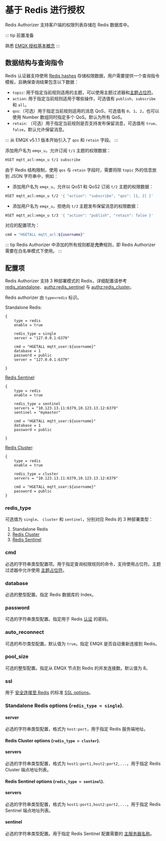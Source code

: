# 基于 Redis 进行授权

Redis Authorizer 支持客户端的权限列表存储在 Redis 数据库中。

::: tip 前置准备

熟悉 [EMQX 授权基本概念](./authz.md)
:::

## 数据结构与查询指令

Redis 认证器支持使用 [Redis hashes](https://redis.io/docs/manual/data-types/#hashes) 存储权限数据，用户需要提供一个查询指令模板，且确保查询结果包含以下数据：

- `topic`: 用于指定当前规则适用的主题，可以使用主题过滤器和[主题占位符](./authz.md#主题占位符)。
- `action`: 用于指定当前规则适用于哪些操作，可选值有 `publish`、`subscribe` 和 `all`。
- `qos`:（可选）用于指定当前规则适用的消息 QoS，可选值有 `0`、`1`、`2`，也可以使用 Number 数组同时指定多个 QoS。默认为所有 QoS。
- `retain`: （可选）用于指定当前规则是否支持发布保留消息，可选值有 `true`、`false`，默认允许保留消息。

:::
从 EMQX v5.1.1 版本开始引入了 `qos` 和 `retain` 字段。
:::

添加用户名为 `emqx_u`，允许订阅 `t/1` 主题的权限数据：

```bash
HSET mqtt_acl:emqx_u t/1 subscribe
```

由于 Redis 结构限制，使用 `qos` 与 `retain` 字段时，需要将除 `topic` 外的信息放到 JSON 字符串中，例如：

- 添加用户名为 `emqx_u`，允许以 QoS1 和 QoS2 订阅 `t/2` 主题的权限数据：

```bash
HSET mqtt_acl:emqx_u t/2 '{ "action": "subscribe", "qos": [1, 2] }'
```

- 添加用户名为 `emqx_u`，拒绝向 `t/3` 主题发布保留消息的权限数据：

```bash
HSET mqtt_acl:emqx_u t/3 '{ "action": "publish", "retain": false }'
```

对应的配置项为：

```bash
cmd = "HGETALL mqtt_acl:${username}"
```

::: tip
Redis Authorizer 中添加的所有规则都是**允许**规则，即 Redis Authorizer 需要在白名单模式下使用。
:::

## 配置项

Redis Authorizer 支持 3 种部署模式的 Redis，详细配置请参考 [redis_standalone](../../configuration/configuration-manual.html#authz:redis_standalone)、[authz:redis_sentinel](../../configuration/configuration-manual.html#authz:redis_sentinel) 与 [authz:redis_cluster](../../configuration/configuration-manual.html#authz:redis_cluster)。

Redis authorizer 由 `type=redis` 标识。

Standalone Redis:

```hcl
{
    type = redis
    enable = true

    redis_type = single
    server = "127.0.0.1:6379"

    cmd = "HGETALL mqtt_user:${username}"
    database = 1
    password = public
    server = "127.0.0.1:6379"

}
```

[Redis Sentinel](https://redis.io/docs/manual/sentinel/):

```hcl
{
    type = redis
    enable = true

    redis_type = sentinel
    servers = "10.123.13.11:6379,10.123.13.12:6379"
    sentinel = "mymaster"

    cmd = "HGETALL mqtt_user:${username}"
    database = 1
    password = public

}
```

[Redis Cluster](https://redis.io/docs/manual/scaling/):

```hcl
{
    type = redis
    enable = true

    redis_type = cluster
    servers = "10.123.13.11:6379,10.123.13.12:6379"

    cmd = "HGETALL mqtt_user:${username}"
    password = public
}
```

### redis_type

可选值为 `single`、 `cluster` 和 `sentinel`，分别对应 Redis 的 3 种部署类型：

1. Standalone Redis
2. [Redis Cluster](https://redis.io/docs/manual/scaling/)
3. [Redis Sentinel](https://redis.io/docs/manual/sentinel/)

### cmd

必选的字符串类型配置项。用于指定查询权限规则的命令，支持使用占位符。主题过滤器中允许使用 [主题占位符](./authz.md#主题占位符)。

### database

必选的整型配置。指定 Redis 数据库的 Index。

### password

可选的字符串类型配置。指定用于 Redis [认证](https://redis.io/docs/manual/security/#authentication) 的密码。

### auto_reconnect

可选的布尔类型配置。默认值为 `true`。指定 EMQX 是否自动重新连接到 Redis。

### pool_size

可选的整型配置。指定从 EMQX 节点到 Redis 的并发连接数。默认值为 8。

### ssl

用于 [安全连接至 Redis](https://redis.io/docs/manual/security/encryption/) 的标准 [SSL options](../../configuration/configuration.md#tls-ciphers)。

### Standalone Redis options (`redis_type = single`).

#### server

必选的字符串类型配置，格式为 `host:port`，用于指定 Redis 服务端地址。

#### Redis Cluster options (`redis_type = cluster`).

#### servers

必选的字符串类型配置，格式为 `host1:port1,host2:port2,...`，用于指定 Redis Cluster 端点地址列表。

#### Redis Sentinel options (`redis_type = sentinel`).

#### servers

必选的字符串类型配置，格式为 `host1:port1,host2:port2,...`，用于指定 Redis Sentinel 端点地址列表。

#### sentinel

必选的字符串类型配置。用于指定 Redis Sentinel 配置需要的 [主服务器名称](https://redis.io/docs/manual/sentinel/#configuring-sentinel)。

